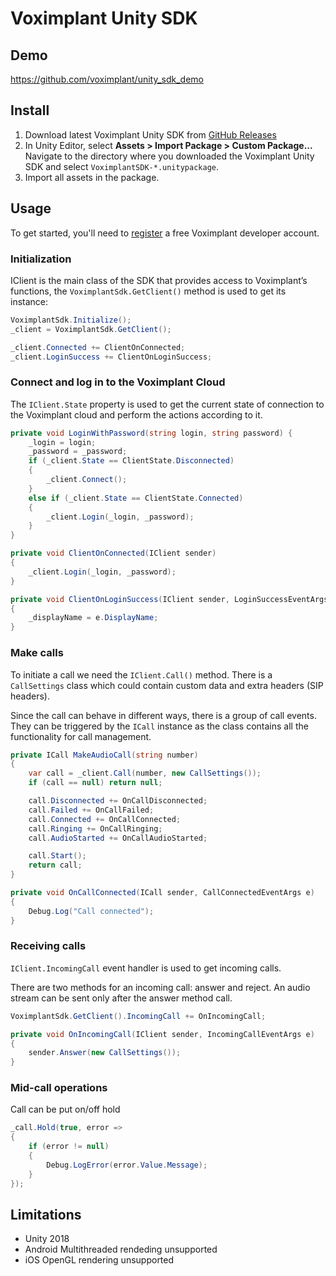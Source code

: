 # Voximplant Unity SDK

## Demo

<https://github.com/voximplant/unity_sdk_demo>

## Install

1. Download latest Voximplant Unity SDK from [GitHub Releases](https://github.com/voximplant/unity_sdk/releases)
2. In Unity Editor, select **Assets > Import Package > Custom Package...** Navigate to the directory where you downloaded the Voximplant Unity SDK and select `VoximplantSDK-*.unitypackage`.
3. Import all assets in the package.

## Usage

To get started, you'll need to [register](https://manage.voximplant.com/auth/sign_up) a free Voximplant developer account.

### Initialization

IClient is the main class of the SDK that provides access to Voximplant’s functions, the `VoximplantSdk.GetClient()` method is used to get its instance:

```csharp
VoximplantSdk.Initialize();
_client = VoximplantSdk.GetClient();

_client.Connected += ClientOnConnected;
_client.LoginSuccess += ClientOnLoginSuccess;
```

### Connect and log in to the Voximplant Cloud

The `IClient.State` property is used to get the current state of connection to the Voximplant cloud and perform the actions according to it.

```csharp
private void LoginWithPassword(string login, string password) {
    _login = login;
    _password = _password;
    if (_client.State == ClientState.Disconnected)
    {
        _client.Connect();
    }
    else if (_client.State == ClientState.Connected)
    {
        _client.Login(_login, _password);
    }
}

private void ClientOnConnected(IClient sender)
{
    _client.Login(_login, _password);
}

private void ClientOnLoginSuccess(IClient sender, LoginSuccessEventArgs e)
{
    _displayName = e.DisplayName;
}
```

### Make calls

To initiate a call we need the `IClient.Call()` method. There is a `CallSettings` class which could contain custom data and extra headers (SIP headers).

Since the call can behave in different ways, there is a group of call events. They can be triggered by the `ICall` instance as the class contains all the functionality for call management.

```csharp
private ICall MakeAudioCall(string number)
{
    var call = _client.Call(number, new CallSettings());
    if (call == null) return null;

    call.Disconnected += OnCallDisconnected;
    call.Failed += OnCallFailed;
    call.Connected += OnCallConnected;
    call.Ringing += OnCallRinging;
    call.AudioStarted += OnCallAudioStarted;

    call.Start();
    return call;
}

private void OnCallConnected(ICall sender, CallConnectedEventArgs e)
{
    Debug.Log("Call connected");
}
```

### Receiving calls

`IClient.IncomingCall` event handler is used to get incoming calls.

There are two methods for an incoming call: answer and reject. An audio stream can be sent only after the answer method call.

```csharp
VoximplantSdk.GetClient().IncomingCall += OnIncomingCall;

private void OnIncomingCall(IClient sender, IncomingCallEventArgs e)
{
    sender.Answer(new CallSettings());
}
```

### Mid-call operations

Call can be put on/off hold

```csharp
_call.Hold(true, error =>
{
    if (error != null)
    {
        Debug.LogError(error.Value.Message);
    }
});
```

## Limitations

* Unity 2018
* Android Multithreaded rendeding unsupported
* iOS OpenGL rendering unsupported
